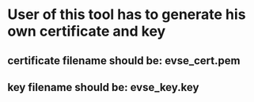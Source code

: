 # User of this tool has to generate his own certificate and key

## certificate filename should be: evse_cert.pem
## key filename should be: evse_key.key